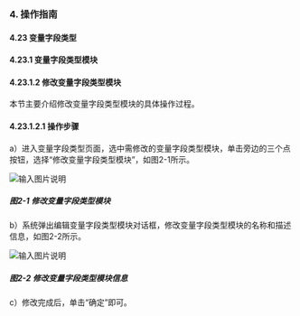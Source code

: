 ### 4. 操作指南

#### 4.23 变量字段类型

#### 4.23.1 变量字段类型模块

#### 4.23.1.2 修改变量字段类型模块

本节主要介绍修改变量字段类型模块的具体操作过程。

#### 4.23.1.2.1 操作步骤

a）进入变量字段类型页面，选中需修改的变量字段类型模块，单击旁边的三个点按钮，选择“修改变量字段类型模块”，如图2-1所示。

![输入图片说明](../../../../../images/SoFlu%EF%BC%88%E5%90%8E%E7%AB%AF%EF%BC%89%E5%BC%80%E5%8F%91%E5%B9%B3%E5%8F%B0/1.%20%E6%9C%80%E6%96%B0%E7%89%88%E6%9C%AC%20-%20%E6%9B%B4%E6%96%B0%E6%97%A5%E6%9C%9F%20-%202022.10.08/4.%20%E6%93%8D%E4%BD%9C%E6%8C%87%E5%8D%97/23.%20%E5%8F%98%E9%87%8F%E5%AD%97%E6%AE%B5%E7%B1%BB%E5%9E%8B/1.%20%E5%8F%98%E9%87%8F%E5%AD%97%E6%AE%B5%E7%B1%BB%E5%9E%8B%E6%A8%A1%E5%9D%97/2-1.png)

##### 图2-1 修改变量字段类型模块

b）系统弹出编辑变量字段类型模块对话框，修改变量字段类型模块的名称和描述信息，如图2-2所示。

![输入图片说明](../../../../../images/SoFlu%EF%BC%88%E5%90%8E%E7%AB%AF%EF%BC%89%E5%BC%80%E5%8F%91%E5%B9%B3%E5%8F%B0/1.%20%E6%9C%80%E6%96%B0%E7%89%88%E6%9C%AC%20-%20%E6%9B%B4%E6%96%B0%E6%97%A5%E6%9C%9F%20-%202022.10.08/4.%20%E6%93%8D%E4%BD%9C%E6%8C%87%E5%8D%97/23.%20%E5%8F%98%E9%87%8F%E5%AD%97%E6%AE%B5%E7%B1%BB%E5%9E%8B/1.%20%E5%8F%98%E9%87%8F%E5%AD%97%E6%AE%B5%E7%B1%BB%E5%9E%8B%E6%A8%A1%E5%9D%97/2-2.png)

##### 图2-2 修改变量字段类型模块信息

c）修改完成后，单击“确定”即可。
